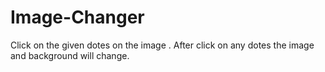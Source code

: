 # Image-Changer
Click on the given dotes on the image . After click on any dotes the image and background will change.

